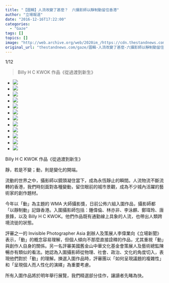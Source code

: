 ```yaml
---
title: "【圖輯】人流改變了甚麼？　六攝影師以靜制動留住香港"
author: "立場報道"
date: "2016-12-16T17:22:00"
categories:
  - "Gaze"
tags: []
topics: []
image: "http://web.archive.org/web/2020im_/https://cdn.thestandnews.com/media/photos/gallery/113/cache/BillyH.C.Kwok01_83tCd_300x200cropcenter.jpg"
original_url: "thestandnews.com/gaze/圖輯-人流改變了甚麼-六攝影師以靜制動留住香港"
---
```

[](#)[](#)

[](#)1/12[](#)

> Billy H C KWOK 作品《從過渡到新生》

*   ![](http://web.archive.org/web/2020im_/https://cdn.thestandnews.com/media/photos/gallery/113/cache/BillyH.C.Kwok01_83tCd_300x200cropcenter.jpg)
*   ![](http://web.archive.org/web/2020im_/https://cdn.thestandnews.com/media/photos/gallery/113/cache/BillyH.C.Kwok05_xi0p2_300x200cropcenter.jpg)
*   ![](http://web.archive.org/web/2020im_/https://cdn.thestandnews.com/media/photos/gallery/113/cache/kurttong01_0x7KK_300x200cropcenter.jpg)
*   ![](http://web.archive.org/web/2020im_/https://cdn.thestandnews.com/media/photos/gallery/113/cache/kurttong04_2CE9d_300x200cropcenter.jpg)
*   ![](http://web.archive.org/web/2020im_/https://cdn.thestandnews.com/media/photos/gallery/113/cache/lamyikfei01_aJI2I_300x200cropcenter.jpg)
*   ![](http://web.archive.org/web/2020im_/https://cdn.thestandnews.com/media/photos/gallery/113/cache/lamyikfei06_l0ikx_300x200cropcenter.jpg)
*   ![](http://web.archive.org/web/2020im_/https://cdn.thestandnews.com/media/photos/gallery/113/cache/leewingki02_udmJE_300x200cropcenter.jpg)
*   ![](http://web.archive.org/web/2020im_/https://cdn.thestandnews.com/media/photos/gallery/113/cache/leewingki05_pAbKl_300x200cropcenter.jpg)
*   ![](http://web.archive.org/web/2020im_/https://cdn.thestandnews.com/media/photos/gallery/113/cache/weilengtay01_0St0U_300x200cropcenter.jpg)
*   ![](http://web.archive.org/web/2020im_/https://cdn.thestandnews.com/media/photos/gallery/113/cache/weilengtay02_pVZA5_300x200cropcenter.jpg)
*   ![](http://web.archive.org/web/2020im_/https://cdn.thestandnews.com/media/photos/gallery/113/cache/weilunchong01_OBxGG_300x200cropcenter.jpg)
*   ![](http://web.archive.org/web/2020im_/https://cdn.thestandnews.com/media/photos/gallery/113/cache/weilunchong02_dDIbe_300x200cropcenter.jpg)

Billy H C KWOK 作品《從過渡到新生》

靜，若是不變；動，則是變化的開端。

流動的世界之中，攝影師以鏡頭凝住當下，成為永恆靜止的瞬間。人流物流不斷流轉的香港，我們時刻面對各種變動，留住眼前的城市景觀，成為不少城內活躍的藝術家的創作題材。

今年以「動」為主題的 WMA 大師攝影獎，日前公佈六組入圍作品，攝影師都「以靜制動」記錄香港。入圍攝影師包括：鍾偉倫、林亦非、李泳麒、鄭瑋玲、唐景鋒，以及 Billy H C KWOK。他們作品既有通勤線上具象的人流，也帶出人類跨境流徙的狀態。

評審之一的 Invisible Photographer Asia 創辦人及策展人李偉業向《立場新聞》表示，「動」的概念容易理解，但個人傾向不那麼直接詮釋的作品，尤其重視「動」與創作人自身的關係。另一名評審美國舊金山中華文化基金會策展人及藝術總監陳暢亦有類似的看法。她認為入圍攝影師從物理、社會、政治、文化的角度切入，表現他們對於「動」的理解。揀選入圍作品時，評審團以「如何呈現議題的複雜性」和「呈現個人而人性化的演繹」為重要考慮。

所有入圍作品將於明年舉行展覽，我們精選部分佳作，讓讀者先睹為快。
